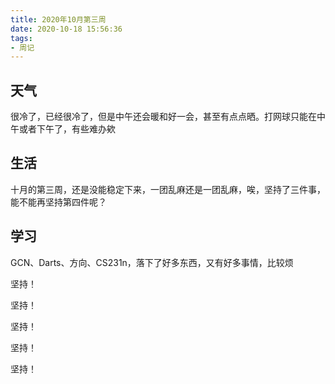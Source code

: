 ```yaml
---
title: 2020年10月第三周
date: 2020-10-18 15:56:36
tags:
- 周记
---
```




## 天气

很冷了，已经很冷了，但是中午还会暖和好一会，甚至有点点晒。打网球只能在中午或者下午了，有些难办欸

## 生活

十月的第三周，还是没能稳定下来，一团乱麻还是一团乱麻，唉，坚持了三件事，能不能再坚持第四件呢？

## 学习

GCN、Darts、方向、CS231n，落下了好多东西，又有好多事情，比较烦

坚持！

坚持！

坚持！

坚持！

坚持！